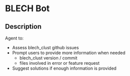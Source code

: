 # BLECH Bot
## Description
Agent to:
- Assess blech_clust github issues
- Prompt users to provide more information when needed
    - blech_clust version / commit
    - files involved in error or feature request
- Suggest solutions if enough information is provided
